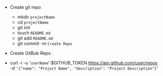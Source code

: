 - Create git repo
  - mkdir `projectName`
  - cd `projectName`
  - git init
  - touch `README.md`
  - git add `README.md`
  - git commit -m `Create Repo`

- Create GitBub Repo
 - curl -i -u '`userName`':$GITHUB_TOKEN https://api.github.com/user/repos -d `'{"name": "Project Name", "description": "Project Description"}`'